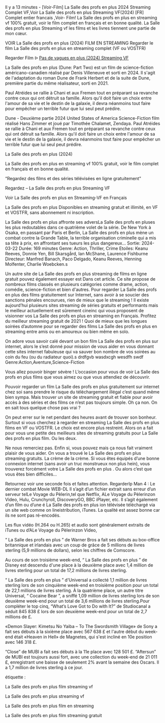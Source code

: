 Il y a 13 minutes - [Voir-Film] La Salle des profs en plus 2024 Streaming Complet VF,Voir La Salle des profs en plus Streaming VF(2024) [FR] Complet entier francais ,Voir- Film! La Salle des profs en plus en streaming vf 100% gratuit, voir le film complet en français et en bonne qualité. La Salle des profs en plus Streaming vf les films et les livres tiennent une partie de mon cœur.

VOIR La Salle des profs en plus (2024) FILM EN STREAMING Regarder le film La Salle des profs en plus en streaming complet (VF ou VOSTFR)

Regarder Film ᐅ [Pas de vagues en plus (2024) Streaming VF](https://fr.4dxstream.com/fr/movie/998022)

La Salle des profs en plus (Dune: Part Two) est un film de science-fiction américano-canadien réalisé par Denis Villeneuve et sorti en 2024. Il s'agit de l'adaptation du roman Dune de Frank Herbert et de la suite de Dune, première partie du même réalisateur, sorti en 2021.

Paul Atréides se rallie à Chani et aux Fremen tout en préparant sa revanche contre ceux qui ont détruit sa famille. Alors qu'il doit faire un choix entre l'amour de sa vie et le destin de la galaxie, il devra néanmoins tout faire pour empêcher un terrible futur que lui seul peut prédire.

Dune - Deuxième partie 2024 United States of America Science-Fiction film réalisé Hans Zimmer et joué par Timothée Chalamet, Zendaya. Paul Atréides se rallie à Chani et aux Fremen tout en préparant sa revanche contre ceux qui ont détruit sa famille. Alors qu'il doit faire un choix entre l'amour de sa vie et le destin de la galaxie, il devra néanmoins tout faire pour empêcher un terrible futur que lui seul peut prédire.

La Salle des profs en plus (2024)

La Salle des profs en plus en streaming vf 100% gratuit, voir le film complet en français et en bonne qualité.

“Regardez des films et des séries télévisées en ligne gratuitement”

Regardez – La Salle des profs en plus Streaming VF

Voir La Salle des profs en plus en Streaming-VF en Français

La Salle des profs en plus Disponibles en streaming gratuit et illimité, en VF et VOSTFR, sans abonnement ni inscription.

La Salle des profs en plus affronte ses adversLa Salle des profs en pluses les plus redoutables dans ce quatrième volet de la série. De New York à Osaka, en passant par Paris et Berlin, La Salle des profs en plus mène un combat contre la Grande Table, la terrible organisation criminelle qui a mis sa tête à prix, en affrontant ses tueurs les plus dangereux... Sortie: 2024-03-22 Durée: 169 minutes Genre: Action, Thriller, Crime Etoiles: Keanu Reeves, Donnie Yen, Bill Skarsgård, Ian McShane, Laurence Fishburne Directeur: Manfred Banach, Paco Delgado, Keanu Reeves, Henning Molfenter, Charlie Woebcken.s

Un autre site de La Salle des profs en plus streaming de films en ligne gratuit pouvez également essayer est Dans cet article. Ce site propose de nombreux films classés en plusieurs catégories comme drame, action, comédie, science-fiction et bien d'autres. Pour regarder La Salle des profs en plus des films gratuitement sur Internet, sans avoir à se soucier des sanctions pénales encourues, rien de mieux que le streaming ! Il existe aujourd’hui plusieurs sites streaming de séries gratuits et performants mais le meilleur actuellement est sûrement cineinc qui vous proposent de visionner vos La Salle des profs en plus en streaming en Français. Profitez du meilleur streaming gratuit de 2021 ! Quoi de mieux que les longues soirées d’automne pour se regarder des films La Salle des profs en plus en streaming entre amis ou en amoureux ou bien même en solo.

On adore vous savoir calé devant un bon film La Salle des profs en plus sur internet, alors le s’est donné pour mission de vous aider en vous donnant cette sites internet fabuleuse qui va sauver bon nombre de vos soirées au coin du feu (ou du radiateur quoi).s drdfgvb wasdxcgh wesdfh swdf Genre:Action,Aventure,Science-Fiction

Vous allez pouvoir binger sévère ! L’occasion pour vous de voir La Salle des profs en plus films que vous aimez ou que vous attendiez de découvrir.

Pouvoir regarder un film La Salle des profs en plus gratuitement sur internet chez soi sans prendre le risque du téléchargement illégal c’est quand même bien sympa. Mais trouver un site de streaming gratuit et fiable pour avoir accès à des séries et des films ce n’est pas toujours simple. Oh ça non. On en sait tous quelque chose pas vrai ?

On peut errer sur le net pendant des heures avant de trouver son bonheur. Surtout si vous cherchez à regarder en streaming La Salle des profs en plus films en VF ou VOSTFR. Le choix est encore plus restreint. Alors on a fait pour vous une petite des meilleurs sites de streaming gratuits pour La Salle des profs en plus film. Ou les deux.

Ne nous remerciez pas. Enfin si, vous pouvez mais ça nous fait vraiment plaisir de vous aider. On vous a trouvé le La Salle des profs en plus streaming gratuits. La crème de la crème. Si vous êtes équipés d’une bonne connexion internet (sans avoir un truc monstrueux non plus hein), vous trouverez forcément votre La Salle des profs en plus . Ou alors c’est que vous êtes bien difficiles…

Retournez voir une seconde fois et faites attention. RegarderIp Man 4 : Le dernier combat Movie WEB-DL Il s’agit d’un fichier extrait sans erreur d’un serveur telLe Voyage du Pèlerin,tel que Netflix, ALe Voyage du Pèlerinzon Video, Hulu, Crunchyroll, DiscoveryGO, BBC iPlayer, etc. Il s’agit également d’un film ou d’une é La Salle des profs en plus ion télévisée téléchargé via un site web comme on lineistribution, iTunes. La qualité est assez bonne car ils ne sont pas ré-encodés.

Les flux vidéo (H.264 ou H.265) et audio sont généralement extraits de iTunes ou d’ALe Voyage du Pèlerinzon Video,

“ La Salle des profs en plus ” de Warner Bros a fait ses débuts au box-office britannique et irlandais avec un coup de grâce de 5 millions de livres sterling (5,9 millions de dollars), selon les chiffres de Comscore.

Au cours de son troisième week-end, “ La Salle des profs en plus ” de Disney est descendu d'une place à la deuxième place avec 1,4 million de livres sterling pour un total de 17,2 millions de livres sterling.

“ La Salle des profs en plus ” d'Universal a collecté 1,1 million de livres sterling lors de son cinquième week-end en troisième position pour un total de 22,1 millions de livres sterling. À la quatrième place, un autre titre Universal, “ Cocaine Bear ”, a sniffé 1,09 million de livres sterling lors de son deuxième week-end pour un total de 3,6 millions de livres sterling.Pour compléter le top cinq, “What’s Love Got to Do with It?” de Studiocanal a séduit 845 838 £ lors de son deuxième week-end pour un total de 2,7 millions de £.

«Demon Slayer: Kimetsu No Yaiba – To The Swordsmith Village» de Sony a fait ses débuts à la sixième place avec 567 638 £ et l'autre début du week-end était «Heaven in Hell» de Magnetes, qui s'est incliné en 10e position avec 146 318 £.

“Close” de MUBI a fait ses débuts à la 11e place avec 128 501 £. “Aftersun” de MUBI est toujours aussi fort, avec une collection du week-end de 21 011 £, enregistrant une baisse de seulement 2% avant la semaine des Oscars. Il a 1,7 million de livres sterling à ce jour.

étiquette :

La Salle des profs en plus film streaming vf

La Salle des profs en plus streaming vf

La Salle des profs en plus film en streaming

La Salle des profs en plus film streaming gratuit
